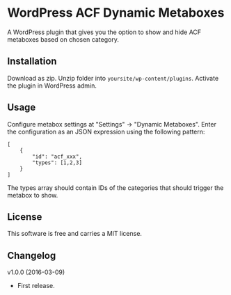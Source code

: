 WordPress ACF Dynamic Metaboxes
===============================

A WordPress plugin that gives you the option to show and hide ACF metaboxes based on chosen category.


Installation
------------
Download as zip. Unzip folder into `yoursite/wp-content/plugins`. Activate the plugin in WordPress admin.


Usage
-----
Configure metabox settings at "Settings" -> "Dynamic Metaboxes". Enter the configuration as an JSON expression using the following pattern:

```
[
	{
		"id": "acf_xxx",
		"types": [1,2,3]
	}
]
```

The types array should contain IDs of the categories that should trigger the metabox to show.


License
-------
This software is free and carries a MIT license.


Changelog
---------
v1.0.0 (2016-03-09)
* First release.